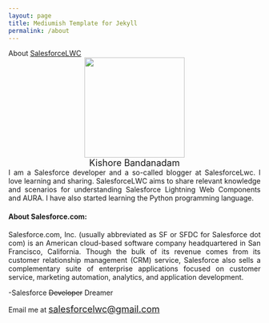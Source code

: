 ```yaml
---
layout: page
title: Mediumish Template for Jekyll
permalink: /about
---
```

<div dir="ltr" style="text-align: left;" trbidi="on">
About <a href="https://www.salesforcelwc.in/" rel="nofollow">SalesforceLWC</a>

<div class="separator" style="clear: both; text-align: center;">
<a href="https://3.bp.blogspot.com/-88PW7AHtVAk/XMScVHbYQ-I/AAAAAAAAALw/q6KBY3mZ5vA4hUOGNODbAzcMX_z4u9BNwCLcBGAs/s1600/roundKishore.png" imageanchor="1" style="margin-left: 1em; margin-right: 1em;"><img border="0" data-original-height="884" data-original-width="884" height="200" src="https://3.bp.blogspot.com/-88PW7AHtVAk/XMScVHbYQ-I/AAAAAAAAALw/q6KBY3mZ5vA4hUOGNODbAzcMX_z4u9BNwCLcBGAs/s200/roundKishore.png" width="200" /></a></div>
<div class="separator" style="clear: both; text-align: center;">

</div>
<div class="separator" style="clear: both; text-align: center;">
<span style="font-size: large;">Kishore Bandanadam</span></div>

<div class="separator" style="clear: both; text-align: center;">
</div>
<div style="text-align: justify;">
I am a Salesforce developer and a so-called blogger at SalesforceLwc. I love learning and sharing. SalesforceLWC aims to share relevant knowledge and scenarios for understanding Salesforce Lightning Web Components and AURA. I have also started learning the Python programming language.

<h4>
About Salesforce.com:</h4>
Salesforce.com, Inc. (usually abbreviated as SF or SFDC for Salesforce dot com) is an American cloud-based software company headquartered in&nbsp;San Francisco, California. Though the bulk of its revenue comes from its customer relationship management (CRM) service, Salesforce also sells a complementary suite of enterprise applications focused on customer service, marketing automation, analytics, and application development.


<span style="text-align: right;">-Salesforce </span><strike style="text-align: right;">Developer</strike><span style="text-align: right;"> Dreamer</span>

Email me at <span style="color: #0b5394; font-size: large;">salesforcelwc@gmail.com</span></div>

<!-- Go to www.addthis.com/dashboard to customize your tools -->
<div class="addthis_tipjar_inline">
</div>

</div>
